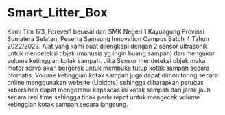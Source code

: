 # Smart_Litter_Box
Kami Tim 173_Forever1 berasal dari SMK Negeri 1 Kayuagung Provinsi Sumatera Selatan, Peserta Samsung Innovation Campus Batch 4 Tahun 2022/2023. 
Alat yang kami buat dilengkapi dengan 2 sensor ultrasonik untuk mendeteksi objek (manusia yg ingin buang sampah) dan mengukur volume ketinggian kotak sampah. Jika Sensor mendeteksi objek maka motor servo akan bergerak untuk membuka tutup kotak sampah secara otomatis. Volume ketinggian kotak sampah juga dapat dimonitoring secara online menggunakan website (Ubidots) sehingga diharapkan petugas kebersihan dapat mengetahui kapasitas isi kotak sampah dari jarak jauh secara real time sehingga tidak perlu repot untuk mengecek volume ketinggian kotak sampah secara langsung.
